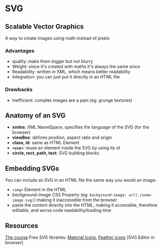 # SVG

## Scalable Vector Graphics

A way to create images using math instead of pixels

### Advantages

- quality: make them bigger but not blurry
- Weight: since it's created with maths it's always the same since
- Readability: written in XML, which means better readability
- Integration: you can just put it directly in an HTML file

### Drawbacks

- Inefficient: complex images are a pain (eg: grunge textures)

## Anatomy of an SVG

- **xmlns**: XML NameSpace, specifies the *language* of the SVG (for the browser)
- **viewBox**: defines position, aspect ratio and origin
- **class, id**: same as HTML Element
- **`<use>`**: reuse an element inside the SVG by using its *id*
- **circle, rect, path, text**: SVG building blocks

## Embedding SVGs

You can include an SVG in an HTML file the same way you would an image:

- `<img>` Element in the HTML
- *background-image* CSS Property (eg: `background-image: url(./some-image.svg)`)
  making it inaccessible from the browser
- paste the content directly into the HTML, making it accessible, therefore editable,
  and worse code readability/loading time

## Resources

[The course](https://www.theodinproject.com/lessons/node-path-intermediate-html-and-css-svg#embedding-svgs)
Free SVG libraries: [Material Icons](https://fonts.google.com/icons), [Feather icons](https://www.theodinproject.com/lessons/node-path-intermediate-html-and-css-svg#embedding-svgs)
[SVG Editor in browser]
